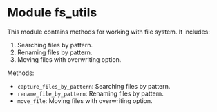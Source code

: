 # Module fs_utils

This module contains methods for working with file system. It includes:

1. Searching files by pattern.
2. Renaming files by pattern.
3. Moving files with overwriting option.

Methods:

- `capture_files_by_pattern`: Searching files by pattern.
- `rename_file_by_pattern`: Renaming files by pattern.
- `move_file`: Moving files with overwriting option.
